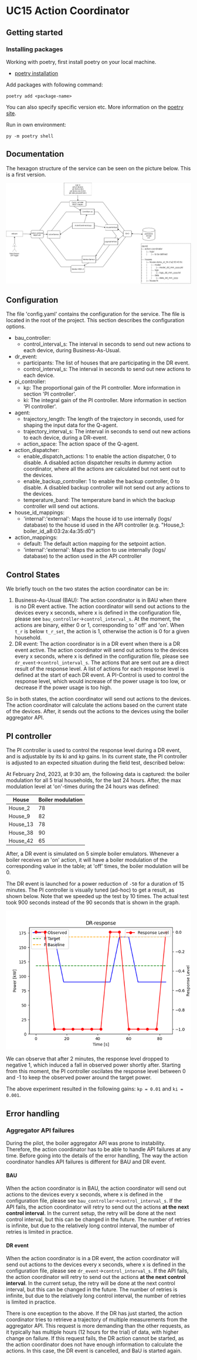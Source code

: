 # UC15 Action Coordinator

## Getting started

### Installing packages

Working with poetry, first install poetry on your local machine.

- [poetry installation](https://python-poetry.org/docs/#installation)

Add packages with following command:

    poetry add <package-name>

You can also specify specific version etc. More information on
the [poetry site](https://python-poetry.org/docs/cli/#add).

Run in own environment:

    py -m poetry shell

## Documentation

The hexagon structure of the service can be seen on the picture below.
This is a first version.

![Hexagon sturcture action coordinator](./images/hexagon-structure.drawio.png)

## Configuration

The file 'config.yaml' contains the configuration for the service. The file is located in the root of the project.
This section describes the configuration options.

- bau_controller:
    - control_interval_s: The interval in seconds to send out new actions to each device, during Business-As-Usual.
- dr_event:
    - participants: The list of houses that are participating in the DR event.
    - control_interval_s:  The interval in seconds to send out new actions to each device.
- pi_controller:
    - kp: The proportional gain of the PI controller. More information in section 'PI controller'.
    - ki: The integral gain of the PI controller. More information in section 'PI controller'.
- agent:
    - trajectory_length: The length of the trajectory in seconds, used for shaping the input data for the Q-agent.
    - trajectory_interval_s: The interval in seconds to send out new actions to each device, during a DR-event.
    - action_space: The action space of the Q-agent.
- action_dispatcher:
    - enable_dispatch_actions: 1 to enable the action dispatcher, 0 to disable. A disabled action dispatcher results in
      dummy action coordinator, where all the actions are calculated but not sent out to the devices.
    - enable_backup_controller: 1 to enable the backup controller, 0 to disable. A disabled backup controller will not
      send out any actions to the devices.
    - temperature_band: The temperature band in which the backup controller will send out actions.
- house_id_mappings:
    - 'internal':'external': Maps the house id to use internally (logs/ database) to the house id used in the API
      controller (e.g. "House_1: boiler_id_a8:03:2a:4a:35:d0")
- action_mappings:
    - default: The default action mapping for the setpoint action.
    - 'internal':'external': Maps the action to use internally (logs/ database) to the action used in the API controller

## Control States

We briefly touch on the two states the action coordinator can be in:

1. Business-As-Usual (BAU): The action coordinator is in BAU when there is no DR event active. The action coordinator
   will send out actions to the devices every x seconds, where x is defined in the configuration file, please
   see `bau_controller`→`control_interval_s`. At the moment, the actions are binary, either 0 or 1, corresponding to '
   off' and 'on'. When `t_r` is below `t_r_set`, the action is 1, otherwise the action is 0 for a given household.
2. DR event: The action coordinator is in a DR event when there is a DR event active. The action coordinator will send
   out actions to the devices every x seconds, where x is defined in the configuration file, please
   see `dr_event`→`control_interval_s`. The actions that are sent out are a direct result of the response level. A list
   of actions for each response level is defined at the start of each DR event. A PI-Control is used to control the
   response level, which would increase of the power usage is too low, or decrease if the power usage is too high.

So in both states, the action coordinator will send out actions to the devices. The action coordinator will calculate
the actions based on the current state of the devices. After, it sends out the actions to the devices using the boiler
aggregator API.

## PI controller

The PI controller is used to control the response level during a DR event, and is adjustable by its ki and kp gains.
In its current state, the PI controller is adjusted to an expected situation during the field test, described below:

At February 2nd, 2023, at 9:30 am, the following data is captured: the boiler modulation for all 5 trial households, for
the last 24 hours. After, the max modulation level at 'on'-times during the 24 hours was defined:

| House    | Boiler modulation |
|----------|-------------------|
| House_2  | 78                |
| House_9  | 82                |
| House_13 | 78                |
| House_38 | 90                |
| House_42 | 65                |

After, a DR event is simulated on 5 simple boiler emulators. Whenever a boiler receives an 'on' action, it will have a
boiler modulation of the corresponding value in the table; at 'off' times, the boiler modulation will be 0.

The DR event is launched for a power reduction of `-50` for a duration of 15 minutes. The PI controller is visually
tuned
(ad-hoc) to get a result, as shown below. Note that we speeded up the test by 10 times. The actual test took 900 seconds
instead of the 90 seconds that is shown in the graph.

![DR response of 15 minutes over 5 emulated households](./images/dr_plot.png)

We can observe that after 2 minutes, the response level dropped to negative 1, which induced a fall in observed power
shortly after. Starting from this moment, the PI controller oscilates the response level between 0 and -1 to keep the
observed power around the target power.

The above experiment resulted in the following gains: `kp = 0.01` and `ki = 0.001`.

## Error handling

### Aggregator API failures

During the pilot, the boiler aggregator API was prone to instability. Therefore, the action coordinator has to be able
to handle
API failures at any time. Before going into the details of the error handling, The way the action coordinator handles
API failures is different for BAU and DR event.

#### BAU

When the action coordinator is in BAU, the action coordinator will send out actions to the devices every x seconds,
where x is defined in the configuration file, please see `bau_controller`→`control_interval_s`. If the API fails, the
action
coordinator will retry to send out the actions **at the next control interval**. In the current setup, the retry will be
done at the next control interval, but this can be changed in the future. The number of retries is infinite, but due to
the relatively long control interval, the number of retries is limited in practice.

#### DR event

When the action coordinator is in a DR event, the action coordinator will send out actions to the devices every x
seconds,
where x is defined in the configuration file, please see `dr_event`→`control_interval_s`. If the API fails, the action
coordinator will retry to send out the actions **at the next control interval**. In the current setup, the retry will be
done at the next control interval, but this can be changed in the future. The number of retries is infinite, but due to
the relatively long control interval, the number of retries is limited in practice.

There is one exception to the above. If the DR has just started, the action coordinator tries to retrieve a trajectory
of multiple measurements from the aggregator API. This request is more demanding than the other requests, as it typically has
multiple hours (12 hours for the trial) of data, with higher change on failure. If this request fails, the DR action
cannot be started, as the action coordinator does not have enough information to calculate the actions. In this case,
the DR event is cancelled, and BaU is started again.

